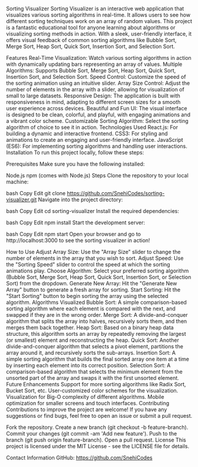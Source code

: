 Sorting Visualizer
Sorting Visualizer is an interactive web application that visualizes various sorting algorithms in real-time. It allows users to see how different sorting techniques work on an array of random values. This project is a fantastic educational tool for anyone learning about algorithms or visualizing sorting methods in action. With a sleek, user-friendly interface, it offers visual feedback of common sorting algorithms like Bubble Sort, Merge Sort, Heap Sort, Quick Sort, Insertion Sort, and Selection Sort.

Features
Real-Time Visualization: Watch various sorting algorithms in action with dynamically updating bars representing an array of values.
Multiple Algorithms: Supports Bubble Sort, Merge Sort, Heap Sort, Quick Sort, Insertion Sort, and Selection Sort.
Speed Control: Customize the speed of the sorting animation using an intuitive slider.
Array Size Control: Adjust the number of elements in the array with a slider, allowing for visualization of small to large datasets.
Responsive Design: The application is built with responsiveness in mind, adapting to different screen sizes for a smooth user experience across devices.
Beautiful and Fun UI: The visual interface is designed to be clean, colorful, and playful, with engaging animations and a vibrant color scheme.
Customizable Sorting Algorithm: Select the sorting algorithm of choice to see it in action.
Technologies Used
React.js: For building a dynamic and interactive frontend.
CSS3: For styling and animations to create an engaging and user-friendly interface.
JavaScript (ES6): For implementing sorting algorithms and handling user interactions.
Installation
To run this project locally, follow these steps:

Prerequisites
Make sure you have the following installed:

Node.js
npm (comes with Node.js)
Steps
Clone the repository to your local machine:

bash
Copy
Edit
git clone https://github.com/SnehiCodes/sorting-visualizer.git
Navigate into the project directory:

bash
Copy
Edit
cd sorting-visualizer
Install the required dependencies:

bash
Copy
Edit
npm install
Start the development server:

bash
Copy
Edit
npm start
Open your browser and go to http://localhost:3000 to see the sorting visualizer in action!

How to Use
Adjust Array Size: Use the "Array Size" slider to change the number of elements in the array that you wish to sort.
Adjust Speed: Use the "Sorting Speed" slider to control the speed at which the sorting animations play.
Choose Algorithm: Select your preferred sorting algorithm (Bubble Sort, Merge Sort, Heap Sort, Quick Sort, Insertion Sort, or Selection Sort) from the dropdown.
Generate New Array: Hit the "Generate New Array" button to generate a fresh array for sorting.
Start Sorting: Hit the "Start Sorting" button to begin sorting the array using the selected algorithm.
Algorithms Visualized
Bubble Sort: A simple comparison-based sorting algorithm where each element is compared with the next, and swapped if they are in the wrong order.
Merge Sort: A divide-and-conquer algorithm that splits the array into halves, recursively sorts them, and then merges them back together.
Heap Sort: Based on a binary heap data structure, this algorithm sorts an array by repeatedly removing the largest (or smallest) element and reconstructing the heap.
Quick Sort: Another divide-and-conquer algorithm that selects a pivot element, partitions the array around it, and recursively sorts the sub-arrays.
Insertion Sort: A simple sorting algorithm that builds the final sorted array one item at a time by inserting each element into its correct position.
Selection Sort: A comparison-based algorithm that selects the minimum element from the unsorted part of the array and swaps it with the first unsorted element.
Future Enhancements
Support for more sorting algorithms like Radix Sort, Bucket Sort, etc.
User-customized color schemes for the visualization.
Visualization for Big-O complexity of different algorithms.
Mobile optimization for smaller screens and touch interfaces.
Contributing
Contributions to improve the project are welcome! If you have any suggestions or find bugs, feel free to open an issue or submit a pull request.

Fork the repository.
Create a new branch (git checkout -b feature-branch).
Commit your changes (git commit -am 'Add new feature').
Push to the branch (git push origin feature-branch).
Open a pull request.
License
This project is licensed under the MIT License - see the LICENSE file for details.

Contact Information
GitHub: https://github.com/SnehiCodes
